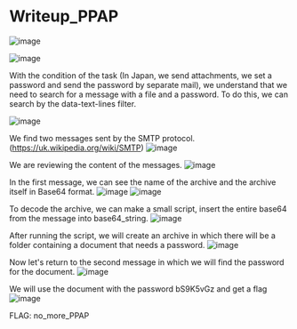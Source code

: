 # Writeup_PPAP

![image](https://github.com/user-attachments/assets/6df20bc2-b02f-4332-82ee-19e0decfe56d)

![image](https://github.com/user-attachments/assets/fc905650-93a0-4e7d-8947-c8d3b0472ed0)

With the condition of the task (In Japan, we send attachments, we set a password and send the password by separate mail), we understand that we need to search for a message with a file and a password.
To do this, we can search by the data-text-lines filter.

![image](https://github.com/user-attachments/assets/b5319c28-da13-44db-99fa-f36e35a5f61e)

We find two messages sent by the SMTP protocol.
(https://uk.wikipedia.org/wiki/SMTP)
![image](https://github.com/user-attachments/assets/b02a2af2-8a1e-4b5e-a3eb-9ae12340a050)

We are reviewing the content of the messages.
![image](https://github.com/user-attachments/assets/be878ab3-2870-4301-9830-29fde2177f12)

In the first message, we can see the name of the archive and the archive itself in Base64 format.
![image](https://github.com/user-attachments/assets/61b8466f-3933-45d2-adc3-e42fdb4d4a2c)
![image](https://github.com/user-attachments/assets/9bbbdd90-ff83-4f8b-85d8-5d14ce6f8efa)

To decode the archive, we can make a small script, insert the entire base64 from the message into base64_string.
![image](https://github.com/user-attachments/assets/5b4dd99f-4163-48b4-8d47-5dc1905968a5)

After running the script, we will create an archive in which there will be a folder containing a document that needs a password.
![image](https://github.com/user-attachments/assets/ecb41f70-a3b0-4e31-ac6b-a41310c90257)

Now let's return to the second message in which we will find the password for the document.
![image](https://github.com/user-attachments/assets/53357153-45e2-4dec-95bd-73a984158a60)

We will use the document with the password bS9K5vGz and get a flag
![image](https://github.com/user-attachments/assets/cc686ba2-07d1-4bdb-8904-742dc4838df8)

FLAG: no_more_PPAP

